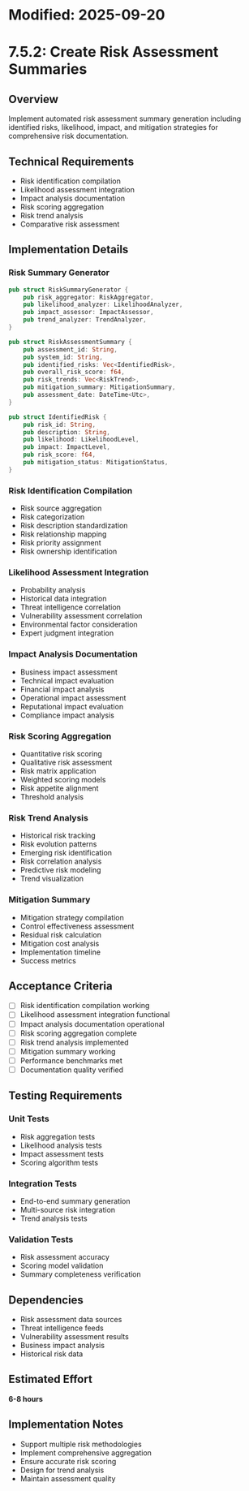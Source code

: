 # Modified: 2025-09-20

# 7.5.2: Create Risk Assessment Summaries

## Overview
Implement automated risk assessment summary generation including identified risks, likelihood, impact, and mitigation strategies for comprehensive risk documentation.

## Technical Requirements
- Risk identification compilation
- Likelihood assessment integration
- Impact analysis documentation
- Risk scoring aggregation
- Risk trend analysis
- Comparative risk assessment

## Implementation Details

### Risk Summary Generator
```rust
pub struct RiskSummaryGenerator {
    pub risk_aggregator: RiskAggregator,
    pub likelihood_analyzer: LikelihoodAnalyzer,
    pub impact_assessor: ImpactAssessor,
    pub trend_analyzer: TrendAnalyzer,
}

pub struct RiskAssessmentSummary {
    pub assessment_id: String,
    pub system_id: String,
    pub identified_risks: Vec<IdentifiedRisk>,
    pub overall_risk_score: f64,
    pub risk_trends: Vec<RiskTrend>,
    pub mitigation_summary: MitigationSummary,
    pub assessment_date: DateTime<Utc>,
}

pub struct IdentifiedRisk {
    pub risk_id: String,
    pub description: String,
    pub likelihood: LikelihoodLevel,
    pub impact: ImpactLevel,
    pub risk_score: f64,
    pub mitigation_status: MitigationStatus,
}
```

### Risk Identification Compilation
- Risk source aggregation
- Risk categorization
- Risk description standardization
- Risk relationship mapping
- Risk priority assignment
- Risk ownership identification

### Likelihood Assessment Integration
- Probability analysis
- Historical data integration
- Threat intelligence correlation
- Vulnerability assessment correlation
- Environmental factor consideration
- Expert judgment integration

### Impact Analysis Documentation
- Business impact assessment
- Technical impact evaluation
- Financial impact analysis
- Operational impact assessment
- Reputational impact evaluation
- Compliance impact analysis

### Risk Scoring Aggregation
- Quantitative risk scoring
- Qualitative risk assessment
- Risk matrix application
- Weighted scoring models
- Risk appetite alignment
- Threshold analysis

### Risk Trend Analysis
- Historical risk tracking
- Risk evolution patterns
- Emerging risk identification
- Risk correlation analysis
- Predictive risk modeling
- Trend visualization

### Mitigation Summary
- Mitigation strategy compilation
- Control effectiveness assessment
- Residual risk calculation
- Mitigation cost analysis
- Implementation timeline
- Success metrics

## Acceptance Criteria
- [ ] Risk identification compilation working
- [ ] Likelihood assessment integration functional
- [ ] Impact analysis documentation operational
- [ ] Risk scoring aggregation complete
- [ ] Risk trend analysis implemented
- [ ] Mitigation summary working
- [ ] Performance benchmarks met
- [ ] Documentation quality verified

## Testing Requirements

### Unit Tests
- Risk aggregation tests
- Likelihood analysis tests
- Impact assessment tests
- Scoring algorithm tests

### Integration Tests
- End-to-end summary generation
- Multi-source risk integration
- Trend analysis tests

### Validation Tests
- Risk assessment accuracy
- Scoring model validation
- Summary completeness verification

## Dependencies
- Risk assessment data sources
- Threat intelligence feeds
- Vulnerability assessment results
- Business impact analysis
- Historical risk data

## Estimated Effort
**6-8 hours**

## Implementation Notes
- Support multiple risk methodologies
- Implement comprehensive aggregation
- Ensure accurate risk scoring
- Design for trend analysis
- Maintain assessment quality
